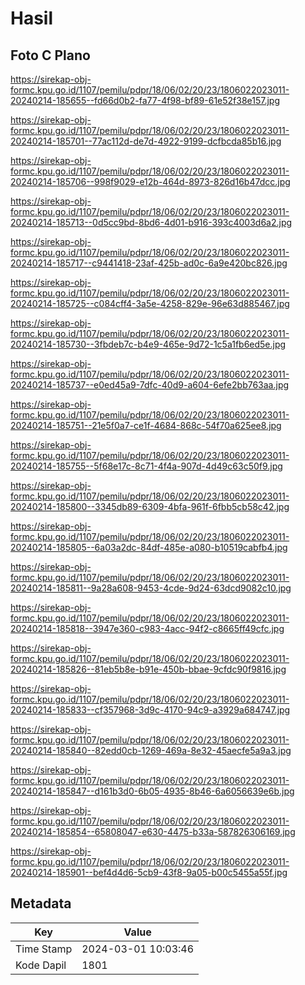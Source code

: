 # Hasil

## Foto C Plano

https://sirekap-obj-formc.kpu.go.id/1107/pemilu/pdpr/18/06/02/20/23/1806022023011-20240214-185655--fd66d0b2-fa77-4f98-bf89-61e52f38e157.jpg

https://sirekap-obj-formc.kpu.go.id/1107/pemilu/pdpr/18/06/02/20/23/1806022023011-20240214-185701--77ac112d-de7d-4922-9199-dcfbcda85b16.jpg

https://sirekap-obj-formc.kpu.go.id/1107/pemilu/pdpr/18/06/02/20/23/1806022023011-20240214-185706--998f9029-e12b-464d-8973-826d16b47dcc.jpg

https://sirekap-obj-formc.kpu.go.id/1107/pemilu/pdpr/18/06/02/20/23/1806022023011-20240214-185713--0d5cc9bd-8bd6-4d01-b916-393c4003d6a2.jpg

https://sirekap-obj-formc.kpu.go.id/1107/pemilu/pdpr/18/06/02/20/23/1806022023011-20240214-185717--c9441418-23af-425b-ad0c-6a9e420bc826.jpg

https://sirekap-obj-formc.kpu.go.id/1107/pemilu/pdpr/18/06/02/20/23/1806022023011-20240214-185725--c084cff4-3a5e-4258-829e-96e63d885467.jpg

https://sirekap-obj-formc.kpu.go.id/1107/pemilu/pdpr/18/06/02/20/23/1806022023011-20240214-185730--3fbdeb7c-b4e9-465e-9d72-1c5a1fb6ed5e.jpg

https://sirekap-obj-formc.kpu.go.id/1107/pemilu/pdpr/18/06/02/20/23/1806022023011-20240214-185737--e0ed45a9-7dfc-40d9-a604-6efe2bb763aa.jpg

https://sirekap-obj-formc.kpu.go.id/1107/pemilu/pdpr/18/06/02/20/23/1806022023011-20240214-185751--21e5f0a7-ce1f-4684-868c-54f70a625ee8.jpg

https://sirekap-obj-formc.kpu.go.id/1107/pemilu/pdpr/18/06/02/20/23/1806022023011-20240214-185755--5f68e17c-8c71-4f4a-907d-4d49c63c50f9.jpg

https://sirekap-obj-formc.kpu.go.id/1107/pemilu/pdpr/18/06/02/20/23/1806022023011-20240214-185800--3345db89-6309-4bfa-961f-6fbb5cb58c42.jpg

https://sirekap-obj-formc.kpu.go.id/1107/pemilu/pdpr/18/06/02/20/23/1806022023011-20240214-185805--6a03a2dc-84df-485e-a080-b10519cabfb4.jpg

https://sirekap-obj-formc.kpu.go.id/1107/pemilu/pdpr/18/06/02/20/23/1806022023011-20240214-185811--9a28a608-9453-4cde-9d24-63dcd9082c10.jpg

https://sirekap-obj-formc.kpu.go.id/1107/pemilu/pdpr/18/06/02/20/23/1806022023011-20240214-185818--3947e360-c983-4acc-94f2-c8665ff49cfc.jpg

https://sirekap-obj-formc.kpu.go.id/1107/pemilu/pdpr/18/06/02/20/23/1806022023011-20240214-185826--81eb5b8e-b91e-450b-bbae-9cfdc90f9816.jpg

https://sirekap-obj-formc.kpu.go.id/1107/pemilu/pdpr/18/06/02/20/23/1806022023011-20240214-185833--cf357968-3d9c-4170-94c9-a3929a684747.jpg

https://sirekap-obj-formc.kpu.go.id/1107/pemilu/pdpr/18/06/02/20/23/1806022023011-20240214-185840--82edd0cb-1269-469a-8e32-45aecfe5a9a3.jpg

https://sirekap-obj-formc.kpu.go.id/1107/pemilu/pdpr/18/06/02/20/23/1806022023011-20240214-185847--d161b3d0-6b05-4935-8b46-6a6056639e6b.jpg

https://sirekap-obj-formc.kpu.go.id/1107/pemilu/pdpr/18/06/02/20/23/1806022023011-20240214-185854--65808047-e630-4475-b33a-587826306169.jpg

https://sirekap-obj-formc.kpu.go.id/1107/pemilu/pdpr/18/06/02/20/23/1806022023011-20240214-185901--bef4d4d6-5cb9-43f8-9a05-b00c5455a55f.jpg


## Metadata

| Key        | Value               |
| ---------- | ------------------- |
| Time Stamp | 2024-03-01 10:03:46 |
| Kode Dapil | 1801                |



